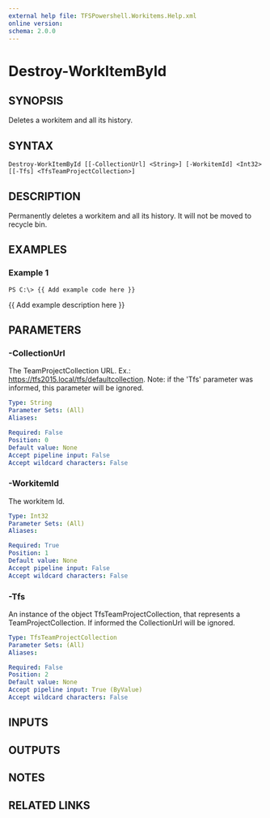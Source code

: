 ```yaml
---
external help file: TFSPowershell.Workitems.Help.xml
online version: 
schema: 2.0.0
---
```


# Destroy-WorkItemById

## SYNOPSIS
Deletes a workitem and all its history.

## SYNTAX

```
Destroy-WorkItemById [[-CollectionUrl] <String>] [-WorkitemId] <Int32> [[-Tfs] <TfsTeamProjectCollection>]
```

## DESCRIPTION
Permanently deletes a workitem and all its history.
It will not be moved to recycle bin.

## EXAMPLES

### Example 1
```
PS C:\> {{ Add example code here }}
```

{{ Add example description here }}

## PARAMETERS

### -CollectionUrl
The TeamProjectCollection URL.
Ex.: https://tfs2015.local/tfs/defaultcollection. 
Note: if the 'Tfs' parameter was informed, this parameter will be ignored.

```yaml
Type: String
Parameter Sets: (All)
Aliases: 

Required: False
Position: 0
Default value: None
Accept pipeline input: False
Accept wildcard characters: False
```

### -WorkitemId
The workitem Id.

```yaml
Type: Int32
Parameter Sets: (All)
Aliases: 

Required: True
Position: 1
Default value: None
Accept pipeline input: False
Accept wildcard characters: False
```

### -Tfs
An instance of the object TfsTeamProjectCollection, that represents a TeamProjectCollection.
If informed the CollectionUrl will be ignored.

```yaml
Type: TfsTeamProjectCollection
Parameter Sets: (All)
Aliases: 

Required: False
Position: 2
Default value: None
Accept pipeline input: True (ByValue)
Accept wildcard characters: False
```

## INPUTS

## OUTPUTS

## NOTES

## RELATED LINKS

